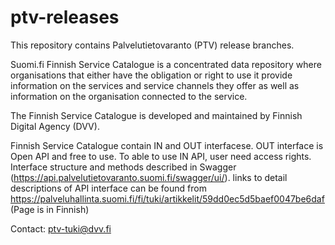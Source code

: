 # ptv-releases

This repository contains Palvelutietovaranto (PTV) release branches.

Suomi.fi Finnish Service Catalogue is a concentrated data repository where organisations that either have the obligation or right to use it provide information on the services and service channels they offer as well as information on the organisation connected to the service.

The Finnish Service Catalogue is developed and maintained by Finnish Digital Agency (DVV).

Finnish Service Catalogue contain IN and OUT interfacese. OUT interface is Open API and free to use. To able to use IN API, user need access rights. Interface structure and methods described in Swagger (https://api.palvelutietovaranto.suomi.fi/swagger/ui/).
links to detail descriptions of API interface can be found from https://palveluhallinta.suomi.fi/fi/tuki/artikkelit/59dd0ec5d5baef0047be6daf (Page is in Finnish)

Contact: ptv-tuki@dvv.fi
